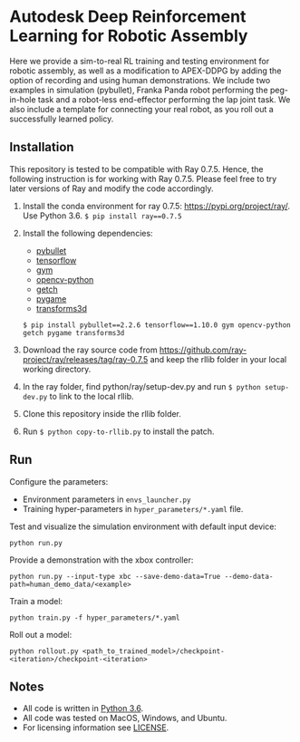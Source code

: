 # Autodesk Deep Reinforcement Learning for Robotic Assembly

Here we provide a sim-to-real RL training and testing environment for robotic assembly, as well as a modification to APEX-DDPG by adding the option of recording and using human demonstrations. We include two examples in simulation (pybullet), Franka Panda robot performing the peg-in-hole task and a robot-less end-effector performing the lap joint task. We also include a template for connecting your real robot, as you roll out a successfully learned policy. 

## Installation

This repository is tested to be compatible with Ray 0.7.5. Hence, the following instruction is for working with Ray 0.7.5. Please feel free to try later versions of Ray and modify the code accordingly.<br> 

1. Install the conda environment for ray 0.7.5: https://pypi.org/project/ray/. Use Python 3.6. `$ pip install ray==0.7.5`
2. Install the following dependencies:
    * [pybullet](https://pypi.org/project/pybullet/)
    * [tensorflow](https://pypi.org/project/tensorflow/)
    * [gym](https://pypi.org/project/gym/)
    * [opencv-python](https://pypi.org/project/opencv-python/)
    * [getch](https://pypi.org/project/getch/)
    * [pygame](https://pypi.org/project/pygame/)
    * [transforms3d](https://pypi.org/project/transforms3d/)
    
    ```
    $ pip install pybullet==2.2.6 tensorflow==1.10.0 gym opencv-python getch pygame transforms3d
     ```
3. Download the ray source code from https://github.com/ray-project/ray/releases/tag/ray-0.7.5 and keep the rllib folder in your local working directory.
4. In the ray folder, find python/ray/setup-dev.py and run `$ python setup-dev.py` to link to the local rllib. 
5. Clone this repository inside the rllib folder.
6. Run `$ python copy-to-rllib.py` to install the patch. 

## Run

Configure the parameters:
- Environment parameters in `envs_launcher.py`
- Training hyper-parameters in `hyper_parameters/*.yaml` file.

Test and visualize the simulation environment with default input device:
```
python run.py 
```

Provide a demonstration with the xbox controller:

```
python run.py --input-type xbc --save-demo-data=True --demo-data-path=human_demo_data/<example>
```

Train a model:

```
python train.py -f hyper_parameters/*.yaml
```

Roll out a model:

```
python rollout.py <path_to_trained_model>/checkpoint-<iteration>/checkpoint-<iteration>
```

## Notes

- All code is written in [Python 3.6](https://www.python.org/).
- All code was tested on MacOS, Windows, and Ubuntu.
- For licensing information see [LICENSE](LICENSE.md).